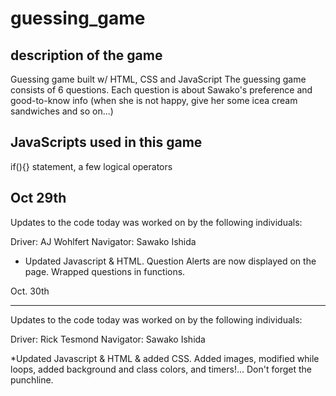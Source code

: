 # guessing_game

description of the game
------------------------
Guessing game built w/ HTML, CSS and JavaScript
The guessing game consists of 6 questions. Each question is about Sawako's preference and good-to-know info (when she is not happy, give her some icea cream sandwiches and so on...)

JavaScripts used in this game
-----------------------------
if(){} statement, a few logical operators

Oct 29th
-----------------------------

Updates to the code today was worked on by the following individuals:

Driver: AJ Wohlfert
Navigator: Sawako Ishida

* Updated Javascript & HTML. Question Alerts are now displayed on the page. Wrapped questions in functions.

Oct. 30th
__________________________

Updates to the code today was worked on by the following individuals:

Driver: Rick Tesmond
Navigator: Sawako Ishida

*Updated Javascript & HTML & added CSS. Added images, modified while loops, added background and class colors, and timers!... Don't forget the punchline.
